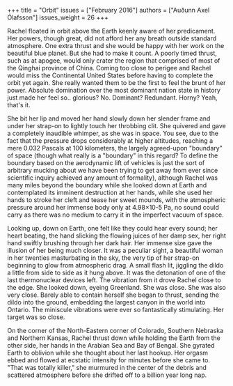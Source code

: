 +++
title = "Orbit"
issues = ["February 2016"]
authors = ["Auðunn Axel Ólafsson"]
issues_weight = 26
+++

Rachel floated in orbit above the Earth keenly aware of her predicament. Her powers, though great, did not afford her any breath outside standard atmosphere. One extra thrust and she would be happy with her work on the beautiful blue planet. But she had to make it count. A poorly timed thrust, such as at apogee, would only crater the region that comprised of most of the Qinghai province of China. Coming too close to perigee and Rachel would miss the Continental United States before having to complete the orbit yet again. She really wanted them to be the first to feel the brunt of her power. Absolute domination over the most dominant nation state in history just made her feel so.. glorious? No. Dominant? Redundant. Horny? Yeah, that's it.

She bit her lip and moved her hand slowly down her slender frame and under her strap-on to lightly touch her throbbing clit. She quivered and gave a completely inaudible whimper, as she was in space. You see, due to the fact that the pressure drops considerably at higher altitudes, reaching a mere 0.032 Pascals at 100 kilometers, the largely agreed-upon "boundary" of space (though what really is a "boundary" in this regard? To define the boundary based on the aerodynamic lift of vehicles is just the sort of arbitrary mucking about we have been trying to get away from ever since scientific inquiry achieved any amount of formality), although Rachel was many miles beyond the boundary while she looked down at Earth and contemplated its imminent destruction at her hands, while she used her hands to stroke her cleft and tease her sweet mounds, with the atmospheric pressure around her immense body only at 4.98×10-5 Pa, no sound could carry as there was no medium to carry it in the imperfect vacuum of space.

Looking up, down on Earth, one felt like they could hear every sound; her heart beating, the hand slicking the flowing juices of her damp sex, her right hand swiftly brushing through her dark hair. Her immense size gave the illusion of her being much closer. It was a peculiar sight, a beautiful woman in her twenties masturbating in the sky, the very tip of her strap-on beginning to glow from atmospheric drag. A small flash lit, jiggling the dildo a little from side to side as it hung above. It was the detonation of one of the last thermonuclear devices left. The vibration from it drove Rachel close to the edge. She looked down, eyeing Greenland. She was close. She was also very close. Barely able to contain herself she began to thrust, sending the dildo into the ground, embedding the largest canyon in the world into Ontario. The miniscule vibrations were ever so fantastically stimulating. Her target was so close.

On the corner of the North-Eastern corner of Colorado, Southern Nebraska and Northern Kansas, Rachel thrust down while holding the Earth from the other side, her hands in the Arabian Sea and Bay of Bengal. She gyrated Earth to oblivion while she thought about her last hookup. Her orgasm ebbed and flowed at ecstatic intensity for minutes before she came to. "That was totally killer," she murmured in the center of the debris and scattered atmosphere before she drifted off to a billion year long nap.
